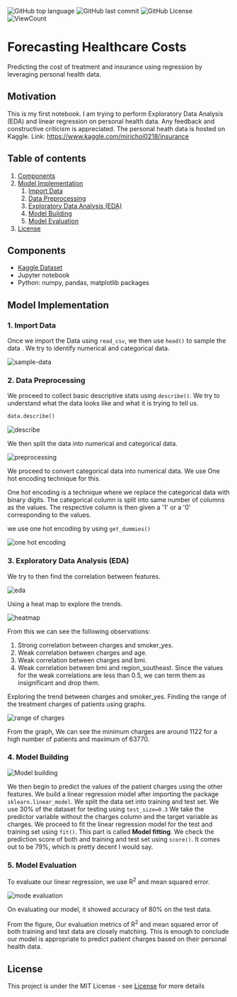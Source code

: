 ![GitHub top language](https://img.shields.io/github/languages/top/Thomas-George-T/Regression-on-Personal-Health-Data)
![GitHub last commit](https://img.shields.io/github/last-commit/Thomas-George-T/Regression-on-Personal-Health-Data?style=flat)
![GitHub License](https://img.shields.io/github/license/Thomas-George-T/Regression-on-Personal-Health-Data?style=flat)
![ViewCount](https://views.whatilearened.today/views/github/Thomas-George-T/Regression-on-Personal-Health-Data.svg?cache=remove)

# Forecasting Healthcare Costs

Predicting the cost of treatment and insurance using regression by leveraging personal health data.

## Motivation
This is my first notebook. I am trying to perform Exploratory Data Analysis (EDA) and linear regression on personal health data. Any feedback and constructive criticism is appreciated. The personal heath data is hosted on Kaggle. Link: https://www.kaggle.com/mirichoi0218/insurance

## Table of contents
1. [Components](https://github.com/Thomas-George-T/Linear-Regression-on-Personal-Health-Data#Components)
2. [Model Implementation](https://github.com/Thomas-George-T/Linear-Regression-on-Personal-Health-Data#model-implementation)
   1. [Import Data](https://github.com/Thomas-George-T/Linear-Regression-on-Personal-Health-Data#1-import-data)
   2. [Data Preprocessing](https://github.com/Thomas-George-T/Linear-Regression-on-Personal-Health-Data#2-data-preprocessing)
   3. [Exploratory Data Analysis (EDA)](https://github.com/Thomas-George-T/Linear-Regression-on-Personal-Health-Data#3-exploratory-data-analysis-eda)
   4. [Model Building](https://github.com/Thomas-George-T/Linear-Regression-on-Personal-Health-Data#4-model-building)
   5. [Model Evaluation](https://github.com/Thomas-George-T/Linear-Regression-on-Personal-Health-Data#5-model-evaluation)
3. [License](https://github.com/Thomas-George-T/Linear-Regression-on-Personal-Health-Data#License)
  
## Components
- [Kaggle Dataset](https://www.kaggle.com/mirichoi0218/insurance)
- Jupyter notebook
- Python: numpy, pandas, matplotlib packages

## Model Implementation

### 1. Import Data

Once we import the Data using `read_csv`, we then use `head()` to sample the data . We try to identify numerical and categorical data.

![sample-data](assets/sample-data.JPG)

### 2. Data Preprocessing

We proceed to collect basic descriptive stats using `describe()`. We try to understand what the data looks like and what it is trying to tell us.

```python
data.describe()
```

![describe](assets/describe.JPG)

We then split the data into numerical and categorical data.

![preprocessing](assets/preprocessing.JPG)

We proceed to convert categorical data into numerical data. We use One hot encoding technique for this.

One hot encoding is a technique where we replace the categorical data with binary digits. The categorical column is split into same number of columns as the values. The respective column is then given a '1' or a '0' corresponding to the values.

we use one hot encoding by using `get_dummies()`

![one hot encoding](assets/one-hot-encoding.JPG)

### 3. Exploratory Data Analysis (EDA)

We try to then find the correlation between features.

![eda](assets/eda.JPG)

Using a heat map to explore the trends.

![heatmap](assets/corr-heatmap.JPG)

From this we can see the following observations:

1. Strong correlation between charges and smoker_yes.
2. Weak correlation between charges and age.
3. Weak correlation between charges and bmi.
4. Weak correlation between bmi and region_southeast.
Since the values for the weak correlations are less than 0.5, we can term them as insignificant and drop them.

Exploring the trend between charges and smoker_yes.
Finding the range of the treatment charges of patients using graphs.

![range of charges](assets/charges_range.JPG)

From the graph, We can see the minimum charges are around 1122 for a high number of patients and maximum of 63770.

### 4. Model Building

![Model building](assets/model-building.JPG)

We then begin to predict the values of the patient charges using the other features. We build a linear regression model after importing the package `sklearn.linear_model`. We split the data set into training and test set. We use 30% of the dataset for testing using `test_size=0.3` 
We take the predictor variable without the charges column and the target variable as charges.
We proceed to fit the linear regression model for the test and training set using `fit()`. This part is called **Model fitting**. We check the prediction score of both and training and test set using `score()`. It comes out to be 79%, which is pretty decent I would say.

### 5. Model Evaluation

To evaluate our linear regression, we use R<sup>2</sup> and mean squared error.

![mode evaluation](assets/model-evaluation.JPG)

On evaluating our model, it showed <bold>accuracy of 80%</bold> on the test data. 

From the figure, Our evaluation metrics of R<sup>2</sup> and mean squared error of both training and test data are closely matching. This is enough to conclude our model is appropriate to predict patient charges based on their personal health data.

## License
This project is under the MIT License - see [License](LICENSE.md) for more details
